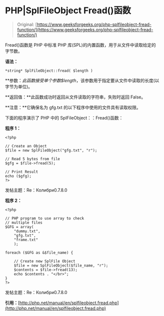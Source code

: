 # PHP|SplFileObject Fread()函数

> Original: [https://www.geeksforgeeks.org/php-splfileobject-fread-function/](https://www.geeksforgeeks.org/php-splfileobject-fread-function/)

Fread()函数是 PHP 中标准 PHP 库(SPL)的内置函数，用于从文件中读取给定的字节数。

**语法：**

```
*string* SplFileObject::fread( $length )
```

**参数：**此函数接受单个参数*$length*，该参数用于指定要从文件中读取的长度(以字节为单位)。

**返回值：**此函数成功时返回从文件读取的字符串，失败时返回 False。

**注意：**它确保名为 gfg.txt 的以下程序中使用的文件具有读取权限。

下面的程序演示了 PHP 中的 SplFileObject：：Fread()函数：

**程序 1：**

```
<?php

// Create an Object 
$file = new SplFileObject("gfg.txt", "r");

// Read 5 bytes from file
$gfg = $file->fread(5);

// Print Result
echo ($gfg);
?>
```

发帖主题：Re：Колибри0.7.8.0

**程序 2：**

```
<?php 

// PHP program to use array to check 
// multiple files 
$GFG = array(
    "dummy.txt",
    "gfg.txt",
    "frame.txt"
    );

foreach ($GFG as &$file_name) { 

    // Create new SplFile Object 
    $file = new SplFileObject($file_name, "r");
    $contents = $file->fread(13);
    echo $contents . "</br>";
}
?>
```

发帖主题：Re：Колибри0.7.8.0

**引用：**[http://php.net/manual/en/splfileobject.fread.php](http://php.net/manual/en/splfileobject.fread.php)
